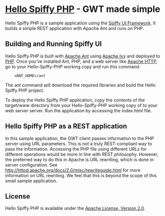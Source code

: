 [Hello Spiffy PHP](http://www.spiffyui.org) - GWT made simple
==================================================

Hello Spiffy PHP is a sample application using the [Spiffy UI Framework](http://www.spiffyui.org). It builds a simple REST application with Apache Ant and runs on PHP.


Building and Running Spiffy UI
--------------------------------------

Hello Spiffy PHP is built with [Apache Ant](http://ant.apache.org/) using [Apache Ivy](http://ant.apache.org/ivy/) and deployed to [PHP](http://php.net/).  Once you've installed Ant, PHP, and a web server like [Apache HTTP](http://httpd.apache.org/),  go to your Hello-Spiffy-PHP working copy and run this command:

        <ANT_HOME>/ant
        
The ant command will download the required libraries and build the Hello Spiffy PHP project. 

To deploy the Hello Spiffy PHP application, copy the contents of the target/www directory from your Hello-Spiffy-PHP working copy of to your web server server.  Run the application by accessing the index.html file. 

Hello Spiffy PHP as a REST application
--------------------------------------
In this sample application, the GWT client passes information to the PHP server using URL parameters. This is not a truly REST-compliant way to pass the information. Accessing the PHP file using different URLs for different operations would be more in line with REST philosophy. However, the preferred way to do this in Apache is URL rewriting, which is done in server configuration. See http://httpd.apache.org/docs/2.0/misc/rewriteguide.html for more information on URL rewriting. We feel that this is beyond the scope of this small sample application. 

License
--------------------------------------

Hello Spiffy PHP is available under the [Apache License, Version 2.0](http://www.apache.org/licenses/LICENSE-2.0.html).


